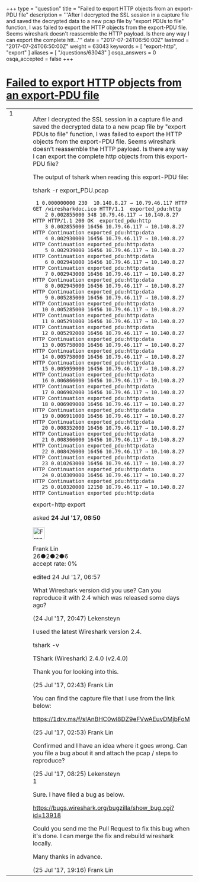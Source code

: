 +++
type = "question"
title = "Failed to export HTTP objects from an export-PDU file"
description = '''After I decrypted the SSL session in a capture file and saved the decrypted data to a new pcap file by &quot;export PDUs to file&quot; function, I was failed to export the HTTP objects from the export-PDU file. Seems wireshark doesn&#x27;t reassemble the HTTP payload. Is there any way I can export the complete htt...'''
date = "2017-07-24T06:50:00Z"
lastmod = "2017-07-24T06:50:00Z"
weight = 63043
keywords = [ "export-http", "export" ]
aliases = [ "/questions/63043" ]
osqa_answers = 0
osqa_accepted = false
+++

<div class="headNormal">

# [Failed to export HTTP objects from an export-PDU file](/questions/63043/failed-to-export-http-objects-from-an-export-pdu-file)

</div>

<div id="main-body">

<div id="askform">

<table id="question-table" style="width:100%;"><colgroup><col style="width: 50%" /><col style="width: 50%" /></colgroup><tbody><tr class="odd"><td style="width: 30px; vertical-align: top"><div class="vote-buttons"><div id="post-63043-score" class="post-score" title="current number of votes">1</div><div id="favorite-count" class="favorite-count"></div></div></td><td><div id="item-right"><div class="question-body"><p>After I decrypted the SSL session in a capture file and saved the decrypted data to a new pcap file by "export PDUs to file" function, I was failed to export the HTTP objects from the export-PDU file. Seems wireshark doesn't reassemble the HTTP payload. Is there any way I can export the complete http objects from this export-PDU file?</p><p>The output of tshark when reading this export-PDU file:</p><p>tshark -r export_PDU.pcap</p><pre><code> 1 0.000000000 230  10.140.8.27 → 10.79.46.117 HTTP GET /wiresharkdoc.ico HTTP/1.1  exported_pdu:http
    2 0.002855000 348 10.79.46.117 → 10.140.8.27  HTTP HTTP/1.1 200 OK  exported_pdu:http
    3 0.002855000 16456 10.79.46.117 → 10.140.8.27  HTTP Continuation exported_pdu:http:data
    4 0.002930000 16456 10.79.46.117 → 10.140.8.27  HTTP Continuation exported_pdu:http:data
    5 0.002939000 16456 10.79.46.117 → 10.140.8.27  HTTP Continuation exported_pdu:http:data
    6 0.002941000 16456 10.79.46.117 → 10.140.8.27  HTTP Continuation exported_pdu:http:data
    7 0.002943000 16456 10.79.46.117 → 10.140.8.27  HTTP Continuation exported_pdu:http:data
    8 0.002945000 16456 10.79.46.117 → 10.140.8.27  HTTP Continuation exported_pdu:http:data
    9 0.005285000 16456 10.79.46.117 → 10.140.8.27  HTTP Continuation exported_pdu:http:data
   10 0.005285000 16456 10.79.46.117 → 10.140.8.27  HTTP Continuation exported_pdu:http:data
   11 0.005291000 16456 10.79.46.117 → 10.140.8.27  HTTP Continuation exported_pdu:http:data
   12 0.005292000 16456 10.79.46.117 → 10.140.8.27  HTTP Continuation exported_pdu:http:data
   13 0.005758000 16456 10.79.46.117 → 10.140.8.27  HTTP Continuation exported_pdu:http:data
   14 0.005758000 16456 10.79.46.117 → 10.140.8.27  HTTP Continuation exported_pdu:http:data
   15 0.005959000 16456 10.79.46.117 → 10.140.8.27  HTTP Continuation exported_pdu:http:data
   16 0.006866000 16456 10.79.46.117 → 10.140.8.27  HTTP Continuation exported_pdu:http:data
   17 0.006902000 16456 10.79.46.117 → 10.140.8.27  HTTP Continuation exported_pdu:http:data
   18 0.006909000 16456 10.79.46.117 → 10.140.8.27  HTTP Continuation exported_pdu:http:data
   19 0.006911000 16456 10.79.46.117 → 10.140.8.27  HTTP Continuation exported_pdu:http:data
   20 0.008352000 16456 10.79.46.117 → 10.140.8.27  HTTP Continuation exported_pdu:http:data
   21 0.008366000 16456 10.79.46.117 → 10.140.8.27  HTTP Continuation exported_pdu:http:data
   22 0.008426000 16456 10.79.46.117 → 10.140.8.27  HTTP Continuation exported_pdu:http:data
   23 0.010263000 16456 10.79.46.117 → 10.140.8.27  HTTP Continuation exported_pdu:http:data
   24 0.010309000 16456 10.79.46.117 → 10.140.8.27  HTTP Continuation exported_pdu:http:data
   25 0.010320000 12150 10.79.46.117 → 10.140.8.27  HTTP Continuation exported_pdu:http:data</code></pre></div><div id="question-tags" class="tags-container tags">export-http export</div><div id="question-controls" class="post-controls"></div><div class="post-update-info-container"><div class="post-update-info post-update-info-user"><p>asked <strong>24 Jul '17, 06:50</strong></p><img src="https://secure.gravatar.com/avatar/2e1e083486948d2a22563b861609015d?s=32&amp;d=identicon&amp;r=g" class="gravatar" width="32" height="32" alt="Frank%20Lin&#39;s gravatar image" /><p>Frank Lin<br />
<span class="score" title="26 reputation points">26</span><span title="2 badges"><span class="badge1">●</span><span class="badgecount">2</span></span><span title="2 badges"><span class="silver">●</span><span class="badgecount">2</span></span><span title="6 badges"><span class="bronze">●</span><span class="badgecount">6</span></span><br />
<span class="accept_rate" title="Rate of the user&#39;s accepted answers">accept rate:</span> <span title="Frank Lin has no accepted answers">0%</span></p></div><div class="post-update-info post-update-info-edited"><p>edited 24 Jul '17, 06:57</p></div></div><div id="comments-container-63043" class="comments-container"><span id="63067"></span><div id="comment-63067" class="comment"><div id="post-63067-score" class="comment-score"></div><div class="comment-text"><p>What Wireshark version did you use? Can you reproduce it with 2.4 which was released some days ago?</p></div><div id="comment-63067-info" class="comment-info"><span class="comment-age">(24 Jul '17, 20:47)</span> Lekensteyn</div></div><span id="63079"></span><div id="comment-63079" class="comment"><div id="post-63079-score" class="comment-score"></div><div class="comment-text"><p>I used the latest Wireshark version 2.4.</p><p>tshark -v</p><p>TShark (Wireshark) 2.4.0 (v2.4.0)</p><p>Thank you for looking into this.</p></div><div id="comment-63079-info" class="comment-info"><span class="comment-age">(25 Jul '17, 02:43)</span> Frank Lin</div></div><span id="63081"></span><div id="comment-63081" class="comment"><div id="post-63081-score" class="comment-score"></div><div class="comment-text"><p>You can find the capture file that I use from the link below:</p><p><a href="https://1drv.ms/f/s!AnBHC0wl8DZ9eFVwAEuvDMjbFoM">https://1drv.ms/f/s!AnBHC0wl8DZ9eFVwAEuvDMjbFoM</a></p></div><div id="comment-63081-info" class="comment-info"><span class="comment-age">(25 Jul '17, 02:53)</span> Frank Lin</div></div><span id="63092"></span><div id="comment-63092" class="comment"><div id="post-63092-score" class="comment-score"></div><div class="comment-text"><p>Confirmed and I have an idea where it goes wrong. Can you file a bug about it and attach the pcap / steps to reproduce?</p></div><div id="comment-63092-info" class="comment-info"><span class="comment-age">(25 Jul '17, 08:25)</span> Lekensteyn</div></div><span id="63107"></span><div id="comment-63107" class="comment"><div id="post-63107-score" class="comment-score">1</div><div class="comment-text"><p>Sure. I have filed a bug as below.</p><p><a href="https://bugs.wireshark.org/bugzilla/show_bug.cgi?id=13918">https://bugs.wireshark.org/bugzilla/show_bug.cgi?id=13918</a></p><p>Could you send me the Pull Request to fix this bug when it's done. I can merge the fix and rebuild wireshark locally.</p><p>Many thanks in advance.</p></div><div id="comment-63107-info" class="comment-info"><span class="comment-age">(25 Jul '17, 19:16)</span> Frank Lin</div></div></div><div id="comment-tools-63043" class="comment-tools"></div><div class="clear"></div><div id="comment-63043-form-container" class="comment-form-container"></div><div class="clear"></div></div></td></tr></tbody></table>

</div>

</div>

